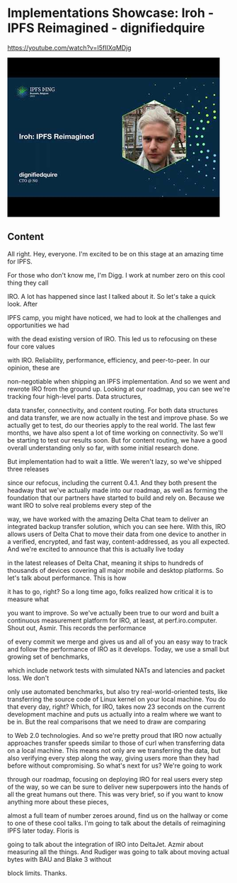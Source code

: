 
# Implementations Showcase: Iroh - IPFS Reimagined - dignifiedquire

<https://youtube.com/watch?v=I5fIIXqMDjg>

![image for Implementations Showcase: Iroh - IPFS Reimagined - dignifiedquire](/thing23/I5fIIXqMDjg.jpg)

## Content

All right. Hey, everyone. I'm excited to be on this stage at an amazing time for IPFS.

For those who don't know me, I'm Digg. I work at number zero on this cool thing they call

IRO. A lot has happened since last I talked about it. So let's take a quick look. After

IPFS camp, you might have noticed, we had to look at the challenges and opportunities we had

with the dead existing version of IRO. This led us to refocusing on these four core values

with IRO. Reliability, performance, efficiency, and peer-to-peer. In our opinion, these are

non-negotiable when shipping an IPFS implementation. And so we went and rewrote IRO from the ground
up. Looking at our roadmap, you can see we're tracking four high-level parts. Data structures,

data transfer, connectivity, and content routing. For both data structures and data transfer,
we are now actually in the test and improve phase. So we actually get to test, do our
theories apply to the real world. The last few months, we have also spent a lot of time
working on connectivity. So we'll be starting to test our results soon. But for content
routing, we have a good overall understanding only so far, with some initial research done.

But implementation had to wait a little. We weren't lazy, so we've shipped three releases

since our refocus, including the current 0.4.1. And they both present the headway that we've
actually made into our roadmap, as well as forming the foundation that our partners have
started to build and rely on. Because we want IRO to solve real problems every step of the

way, we have worked with the amazing Delta Chat team to deliver an integrated backup transfer solution, which you can see here. With this, IRO allows users of Delta Chat to move their
data from one device to another in a verified, encrypted, and fast way, content-addressed,
as you all expected. And we're excited to announce that this is actually live today

in the latest releases of Delta Chat, meaning it ships to hundreds of thousands of devices covering all major mobile and desktop platforms. So let's talk about performance. This is how

it has to go, right? So a long time ago, folks realized how critical it is to measure what

you want to improve. So we've actually been true to our word and built a continuous measurement platform for IRO, at least, at perf.iro.computer. Shout out, Asmir. This records the performance

of every commit we merge and gives us and all of you an easy way to track and follow the performance of IRO as it develops. Today, we use a small but growing set of benchmarks,

which include network tests with simulated NATs and latencies and packet loss. We don't

only use automated benchmarks, but also try real-world-oriented tests, like transferring
the source code of Linux kernel on your local machine. You do that every day, right? Which, for IRO, takes now 23 seconds on the current development machine and puts us actually into
a realm where we want to be in. But the real comparisons that we need to draw are comparing

to Web 2.0 technologies. And so we're pretty proud that IRO now actually approaches transfer speeds similar to those of curl when transferring data on a local machine. This means not only
are we transferring the data, but also verifying every step along the way, giving users more than they had before without compromising. So what's next for us? We're going to work

through our roadmap, focusing on deploying IRO for real users every step of the way,
so we can be sure to deliver new superpowers into the hands of all the great humans out there. This was very brief, so if you want to know anything more about these pieces,

almost a full team of number zeroes around, find us on the hallway or come to one of these
cool talks. I'm going to talk about the details of reimagining IPFS later today. Floris is

going to talk about the integration of IRO into DeltaJet. Azmir about measuring all the things. And Rudiger was going to talk about moving actual bytes with BAU and Blake 3 without

block limits. Thanks.


